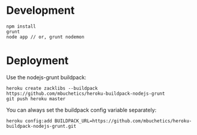 Development
============
```
npm install
grunt
node app // or, grunt nodemon
```

Deployment
===========

Use the nodejs-grunt buildpack:
```
heroku create zacklibs --buildpack https://github.com/mbuchetics/heroku-buildpack-nodejs-grunt
git push heroku master
```
You can always set the buildpack config variable separately:
```
heroku config:add BUILDPACK_URL=https://github.com/mbuchetics/heroku-buildpack-nodejs-grunt.git
```
